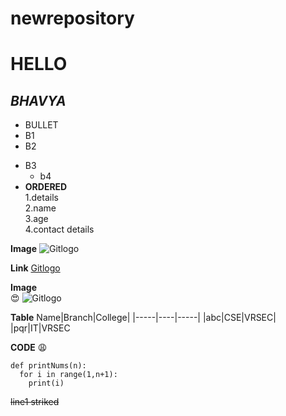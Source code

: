 # newrepository
# HELLO
## ***BHAVYA***
* BULLET
* B1
* B2
- B3  
  * b4    
- **ORDERED**   
1.details    
2.name    
3.age   
4.contact details

**Image**
![Gitlogo](https://encrypted-tbn0.gstatic.com/images?q=tbn:ANd9GcRKu33bFNjx2CqARevQjekMklZmFTCCv_uahA&usqp=CAU)

**Link**
[Gitlogo](https://github.com/)

**Image**    
:heart_eyes:
![Gitlogo](https://m.media-amazon.com/images/I/512A3HkBauL.jpg)

**Table**
Name|Branch|College|
|-----|----|-----|
|abc|CSE|VRSEC|
|pqr|IT|VRSEC

**CODE**
:weary:
```
def printNums(n):
  for i in range(1,n+1):
    print(i)
```
~~line1 striked~~
